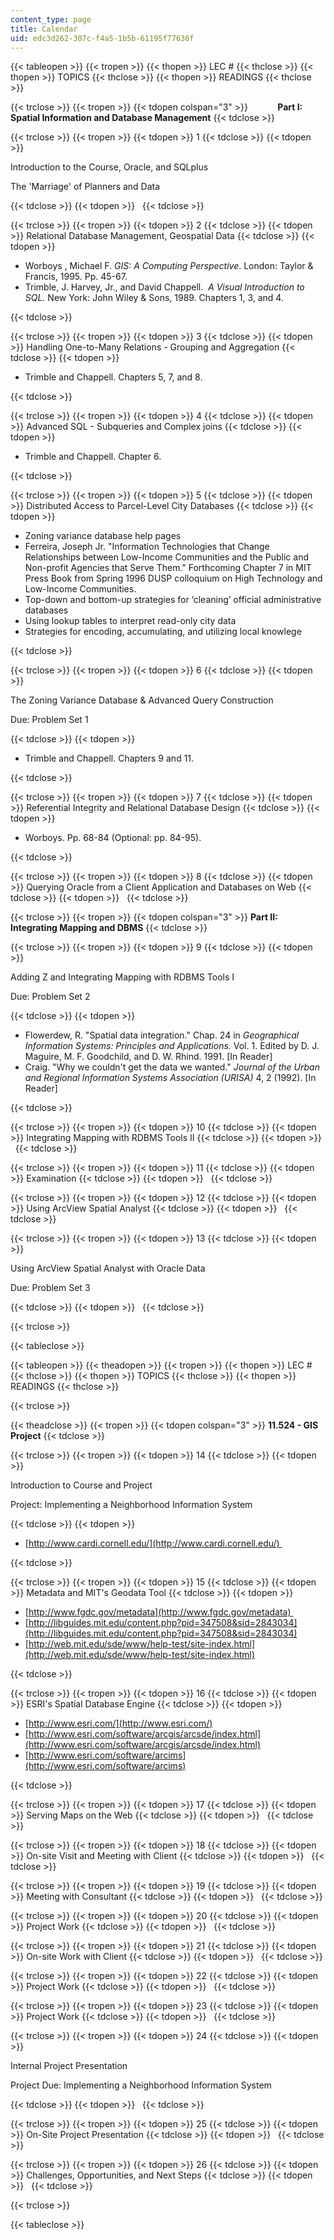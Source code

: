 ```yaml
---
content_type: page
title: Calendar
uid: edc3d262-307c-f4a5-1b5b-61195f77636f
---
```


{{< tableopen >}}
{{< tropen >}}
{{< thopen >}}
LEC #
{{< thclose >}}
{{< thopen >}}
TOPICS
{{< thclose >}}
{{< thopen >}}
READINGS
{{< thclose >}}

{{< trclose >}}
{{< tropen >}}
{{< tdopen colspan="3" >}}
           **Part I: Spatial Information and Database Management**
{{< tdclose >}}

{{< trclose >}}
{{< tropen >}}
{{< tdopen >}}
1
{{< tdclose >}}
{{< tdopen >}}


Introduction to the Course, Oracle, and SQLplus  
  
The 'Marriage' of Planners and Data


{{< tdclose >}}
{{< tdopen >}}
 
{{< tdclose >}}

{{< trclose >}}
{{< tropen >}}
{{< tdopen >}}
2
{{< tdclose >}}
{{< tdopen >}}
Relational Database Management, Geospatial Data
{{< tdclose >}}
{{< tdopen >}}


*   Worboys , Michael F. _GIS: A Computing Perspective_. London: Taylor & Francis, 1995. Pp. 45-67.
*   Trimble, J. Harvey, Jr., and David Chappell.  _A Visual Introduction to SQL._ New York: John Wiley & Sons, 1989. Chapters 1, 3, and 4.


{{< tdclose >}}

{{< trclose >}}
{{< tropen >}}
{{< tdopen >}}
3
{{< tdclose >}}
{{< tdopen >}}
Handling One-to-Many Relations - Grouping and Aggregation
{{< tdclose >}}
{{< tdopen >}}


*   Trimble and Chappell. Chapters 5, 7, and 8.


{{< tdclose >}}

{{< trclose >}}
{{< tropen >}}
{{< tdopen >}}
4
{{< tdclose >}}
{{< tdopen >}}
Advanced SQL - Subqueries and Complex joins
{{< tdclose >}}
{{< tdopen >}}


*   Trimble and Chappell. Chapter 6.


{{< tdclose >}}

{{< trclose >}}
{{< tropen >}}
{{< tdopen >}}
5
{{< tdclose >}}
{{< tdopen >}}
Distributed Access to Parcel-Level City Databases
{{< tdclose >}}
{{< tdopen >}}


*   Zoning variance database help pages
*   Ferreira, Joseph Jr. "Information Technologies that Change Relationships between Low-Income Communities and the Public and Non-profit Agencies that Serve Them." Forthcoming Chapter 7 in MIT Press Book from Spring 1996 DUSP colloquium on High Technology and Low-Income Communities.
*   Top-down and bottom-up strategies for ‘cleaning’ official administrative databases
*   Using lookup tables to interpret read-only city data
*   Strategies for encoding, accumulating, and utilizing local knowlege


{{< tdclose >}}

{{< trclose >}}
{{< tropen >}}
{{< tdopen >}}
6
{{< tdclose >}}
{{< tdopen >}}


The Zoning Variance Database & Advanced Query Construction

Due: Problem Set 1


{{< tdclose >}}
{{< tdopen >}}


*   Trimble and Chappell. Chapters 9 and 11.


{{< tdclose >}}

{{< trclose >}}
{{< tropen >}}
{{< tdopen >}}
7
{{< tdclose >}}
{{< tdopen >}}
Referential Integrity and Relational Database Design
{{< tdclose >}}
{{< tdopen >}}


*   Worboys. Pp. 68-84 (Optional: pp. 84-95).


{{< tdclose >}}

{{< trclose >}}
{{< tropen >}}
{{< tdopen >}}
8
{{< tdclose >}}
{{< tdopen >}}
Querying Oracle from a Client Application and Databases on Web
{{< tdclose >}}
{{< tdopen >}}
 
{{< tdclose >}}

{{< trclose >}}
{{< tropen >}}
{{< tdopen colspan="3" >}}
 **Part II: Integrating Mapping and DBMS**
{{< tdclose >}}

{{< trclose >}}
{{< tropen >}}
{{< tdopen >}}
9
{{< tdclose >}}
{{< tdopen >}}


Adding Z and Integrating Mapping with RDBMS Tools I

Due: Problem Set 2


{{< tdclose >}}
{{< tdopen >}}


*   Flowerdew, R. "Spatial data integration." Chap. 24 in _Geographical Information Systems: Principles and Applications._ Vol. 1. Edited by D. J. Maguire, M. F. Goodchild, and D. W. Rhind. 1991. \[In Reader\]
*   Craig. "Why we couldn't get the data we wanted." _Journal of the Urban and Regional Information Systems Association (URISA)_ 4, 2 (1992). \[In Reader\]


{{< tdclose >}}

{{< trclose >}}
{{< tropen >}}
{{< tdopen >}}
10
{{< tdclose >}}
{{< tdopen >}}
Integrating Mapping with RDBMS Tools II
{{< tdclose >}}
{{< tdopen >}}
 
{{< tdclose >}}

{{< trclose >}}
{{< tropen >}}
{{< tdopen >}}
11
{{< tdclose >}}
{{< tdopen >}}
Examination
{{< tdclose >}}
{{< tdopen >}}
 
{{< tdclose >}}

{{< trclose >}}
{{< tropen >}}
{{< tdopen >}}
12
{{< tdclose >}}
{{< tdopen >}}
Using ArcView Spatial Analyst
{{< tdclose >}}
{{< tdopen >}}
 
{{< tdclose >}}

{{< trclose >}}
{{< tropen >}}
{{< tdopen >}}
13
{{< tdclose >}}
{{< tdopen >}}


Using ArcView Spatial Analyst with Oracle Data

Due: Problem Set 3


{{< tdclose >}}
{{< tdopen >}}
 
{{< tdclose >}}

{{< trclose >}}

{{< tableclose >}}

{{< tableopen >}}
{{< theadopen >}}
{{< tropen >}}
{{< thopen >}}
LEC #
{{< thclose >}}
{{< thopen >}}
TOPICS
{{< thclose >}}
{{< thopen >}}
READINGS
{{< thclose >}}

{{< trclose >}}

{{< theadclose >}}
{{< tropen >}}
{{< tdopen colspan="3" >}}
 **11.524 - GIS Project**
{{< tdclose >}}

{{< trclose >}}
{{< tropen >}}
{{< tdopen >}}
14
{{< tdclose >}}
{{< tdopen >}}


Introduction to Course and Project

Project: Implementing a Neighborhood Information System


{{< tdclose >}}
{{< tdopen >}}


*   [http://www.cardi.cornell.edu/](http://www.cardi.cornell.edu/) 


{{< tdclose >}}

{{< trclose >}}
{{< tropen >}}
{{< tdopen >}}
15
{{< tdclose >}}
{{< tdopen >}}
Metadata and MIT's Geodata Tool
{{< tdclose >}}
{{< tdopen >}}


*   [http://www.fgdc.gov/metadata](http://www.fgdc.gov/metadata) 
*   [http://libguides.mit.edu/content.php?pid=347508&sid=2843034](http://libguides.mit.edu/content.php?pid=347508&sid=2843034)
*   [http://web.mit.edu/sde/www/help-test/site-index.html](http://web.mit.edu/sde/www/help-test/site-index.html)


{{< tdclose >}}

{{< trclose >}}
{{< tropen >}}
{{< tdopen >}}
16
{{< tdclose >}}
{{< tdopen >}}
ESRI's Spatial Database Engine
{{< tdclose >}}
{{< tdopen >}}


*   [http://www.esri.com/](http://www.esri.com/) [](http://www.esri.com/) 
*   [http://www.esri.com/software/arcgis/arcsde/index.html](http://www.esri.com/software/arcgis/arcsde/index.html)
*   [http://www.esri.com/software/arcims](http://www.esri.com/software/arcims) [](http://www.esri.com/software/arcims) 


{{< tdclose >}}

{{< trclose >}}
{{< tropen >}}
{{< tdopen >}}
17
{{< tdclose >}}
{{< tdopen >}}
Serving Maps on the Web
{{< tdclose >}}
{{< tdopen >}}
 
{{< tdclose >}}

{{< trclose >}}
{{< tropen >}}
{{< tdopen >}}
18
{{< tdclose >}}
{{< tdopen >}}
On-site Visit and Meeting with Client
{{< tdclose >}}
{{< tdopen >}}
 
{{< tdclose >}}

{{< trclose >}}
{{< tropen >}}
{{< tdopen >}}
19
{{< tdclose >}}
{{< tdopen >}}
Meeting with Consultant
{{< tdclose >}}
{{< tdopen >}}
 
{{< tdclose >}}

{{< trclose >}}
{{< tropen >}}
{{< tdopen >}}
20
{{< tdclose >}}
{{< tdopen >}}
Project Work
{{< tdclose >}}
{{< tdopen >}}
 
{{< tdclose >}}

{{< trclose >}}
{{< tropen >}}
{{< tdopen >}}
21
{{< tdclose >}}
{{< tdopen >}}
On-site Work with Client
{{< tdclose >}}
{{< tdopen >}}
 
{{< tdclose >}}

{{< trclose >}}
{{< tropen >}}
{{< tdopen >}}
22
{{< tdclose >}}
{{< tdopen >}}
Project Work
{{< tdclose >}}
{{< tdopen >}}
 
{{< tdclose >}}

{{< trclose >}}
{{< tropen >}}
{{< tdopen >}}
23
{{< tdclose >}}
{{< tdopen >}}
Project Work
{{< tdclose >}}
{{< tdopen >}}
 
{{< tdclose >}}

{{< trclose >}}
{{< tropen >}}
{{< tdopen >}}
24
{{< tdclose >}}
{{< tdopen >}}


Internal Project Presentation

Project Due: Implementing a Neighborhood Information System


{{< tdclose >}}
{{< tdopen >}}
 
{{< tdclose >}}

{{< trclose >}}
{{< tropen >}}
{{< tdopen >}}
25
{{< tdclose >}}
{{< tdopen >}}
On-Site Project Presentation
{{< tdclose >}}
{{< tdopen >}}
 
{{< tdclose >}}

{{< trclose >}}
{{< tropen >}}
{{< tdopen >}}
26
{{< tdclose >}}
{{< tdopen >}}
Challenges, Opportunities, and Next Steps
{{< tdclose >}}
{{< tdopen >}}
 
{{< tdclose >}}

{{< trclose >}}

{{< tableclose >}}